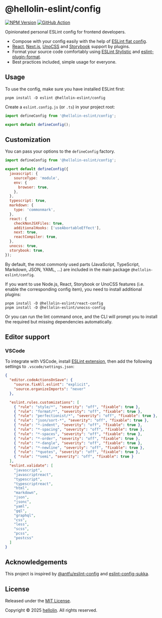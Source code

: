 # @hellolin-eslint/config

[![NPM Version](https://img.shields.io/npm/v/%40hellolin-eslint%2Fconfig?style=flat-square)](https://npmjs.com/package/@hellolin-eslint/config)
[![GitHub Action](https://img.shields.io/github/actions/workflow/status/VLTHellolin/eslint-config/release.yaml?style=flat-square)](https://github.com/VLTHellolin/eslint-config/actions/workflows/release.yaml)

Opinionated personal ESLint config for frontend developers.

- Compose with your config easily with the help of [ESLint flat config](https://eslint.org/docs/latest/use/configure/configuration-files).
- [React](https://react.dev/), [Next.js](https://nextjs.org/), [UnoCSS](https://unocss.dev/) and [Storybook](https://storybook.js.org/) support by plugins.
- Format your source code comfortably using [ESLint Stylistic](https://eslint.style/) and [eslint-plugin-format](https://github.com/antfu/eslint-plugin-format).
- Best practices included, simple usage for everyone.

## Usage

To use the config, make sure you have installed ESLint first:

```shell
pnpm install -D eslint @hellolin-eslint/config
```

Create a `eslint.config.js` (or `.ts`) in your project root:

```js
import defineConfig from '@hellolin-eslint/config';

export default defineConfig();
```

## Customization

You can pass your options to the `defineConfig` factory.

```js
import defineConfig from '@hellolin-eslint/config';

export default defineConfig({
  javascript: {
    sourceType: 'module',
    env: {
      browser: true,
    },
  },
  typescript: true,
  markdown: {
    type: 'commonmark',
  },
  react: {
    checkNonJSXFiles: true,
    additionalHooks: ['useAbortableEffect'],
    next: true,
    reactCompiler: true,
  },
  unocss: true,
  storybook: true,
});
```

By default, the most commonly used parts (JavaScript, TypeScript, Markdown, JSON, YAML, ...) are included in the main package `@hellolin-eslint/config`.

If you want to use Node.js, React, Storybook or UnoCSS features (i.e. enable the corresponding config item), you need to install additional plugins:

```shell
pnpm install -D @hellolin-eslint/react-config
pnpm install -D @hellolin-eslint/unocss-config
```

Or you can run the lint command once, and the CLI will prompt you to install the required but missing dependencies automatically.

## Editor support

### VSCode

To integrate with VSCode, install [ESLint extension](https://marketplace.visualstudio.com/items?itemName=dbaeumer.vscode-eslint), then add the following settings to `.vscode/settings.json`:

```json
{
  "editor.codeActionsOnSave": {
    "source.fixAll.eslint": "explicit",
    "source.organizeImports": "never"
  },

  "eslint.rules.customizations": [
    { "rule": "style/*", "severity": "off", "fixable": true },
    { "rule": "format/*", "severity": "off", "fixable": true },
    { "rule": "perfectionist/*", "severity": "off", "fixable": true },
    { "rule": "json/sort-*", "severity": "off", "fixable": true },
    { "rule": "*-indent", "severity": "off", "fixable": true },
    { "rule": "*-spacing", "severity": "off", "fixable": true },
    { "rule": "*-spaces", "severity": "off", "fixable": true },
    { "rule": "*-order", "severity": "off", "fixable": true },
    { "rule": "*-dangle", "severity": "off", "fixable": true },
    { "rule": "*-newline", "severity": "off", "fixable": true },
    { "rule": "*quotes", "severity": "off", "fixable": true },
    { "rule": "*semi", "severity": "off", "fixable": true }
  ],
  "eslint.validate": [
    "javascript",
    "javascriptreact",
    "typescript",
    "typescriptreact",
    "html",
    "markdown",
    "json",
    "jsonc",
    "yaml",
    "gql",
    "graphql",
    "css",
    "less",
    "scss",
    "pcss",
    "postcss"
  ]
}
```

## Acknowledgements

This project is inspired by [@antfu/eslint-config](https://github.com/antfu/eslint-config) and [eslint-config-sukka](https://github.com/SukkaW/eslint-config-sukka).

## License

Released under the [MIT License](https://github.com/VLTHellolin/eslint-config/blob/main/LICENSE).

Copyright © 2025 [hellolin](https://hellolin.top). All rights reserved.
